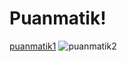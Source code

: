 # Puanmatik!
[puanmatik1](https://user-images.githubusercontent.com/101573509/158471275-58f763b1-8f48-421d-a77e-49cf29b091b3.PNG)
![puanmatik2](https://user-images.githubusercontent.com/101573509/158471281-6e3d6b6e-0bff-464a-a4d8-5baa0e205c43.PNG)
